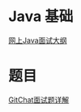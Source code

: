 # Java 基础

[网上Java面试大纲](https://www.nowcoder.com/discuss/149285)

# 题目
[GitChat面试题详解](https://gitbook.cn/books/5c6e1937c73f4717175f7477/index.html)